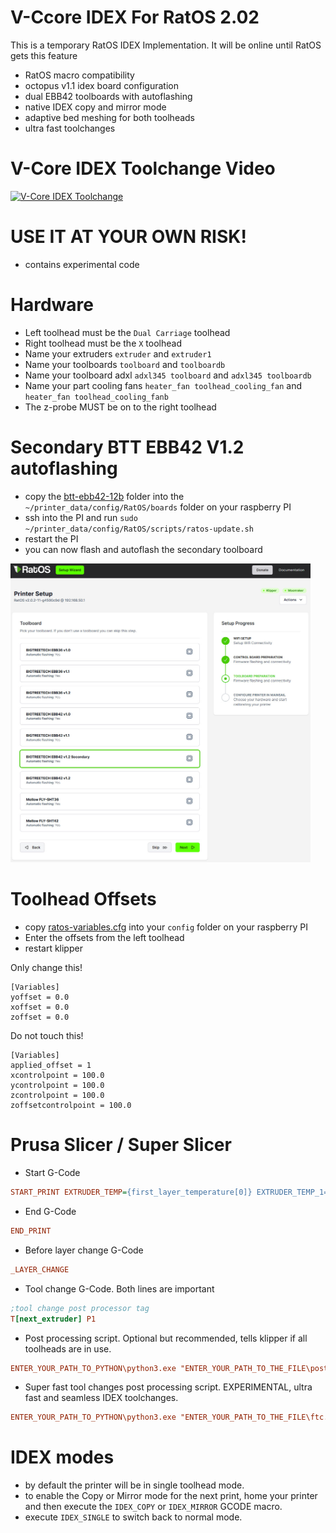 # V-Ccore IDEX For RatOS 2.02
This is a temporary RatOS IDEX Implementation. It will be online until RatOS gets this feature
- RatOS macro compatibility 
- octopus v1.1 idex board configuration 
- dual EBB42 toolboards with autoflashing
- native IDEX copy and mirror mode 
- adaptive bed meshing for both toolheads
- ultra fast toolchanges

# V-Core IDEX Toolchange Video
[![V-Core IDEX Toolchange](https://img.youtube.com/vi/lKBVmPfxjEk/maxresdefault.jpg)](https://youtu.be/lKBVmPfxjEk)

# USE IT AT YOUR OWN RISK!
- contains experimental code

# Hardware
- Left toolhead must be the ```Dual Carriage``` toolhead
- Right toolhead must be the ```X``` toolhead
- Name your extruders ```extruder``` and ```extruder1```
- Name your toolboards ```toolboard``` and ```toolboardb```
- Name your toolboard adxl ```adxl345 toolboard``` and ```adxl345 toolboardb```
- Name your part cooling fans ```heater_fan toolhead_cooling_fan``` and ```heater_fan toolhead_cooling_fanb```
- The z-probe MUST be on to the right toolhead

# Secondary BTT EBB42 V1.2 autoflashing
- copy the [btt-ebb42-12b](/klipper_config/RatOS/boards) folder into the ```~/printer_data/config/RatOS/boards``` folder on your raspberry PI
- ssh into the PI and run `sudo ~/printer_data/config/RatOS/scripts/ratos-update.sh`
- restart the PI
- you can now flash and autoflash the secondary toolboard

<img src="gfx/ebb42_autoflash.jpg" alt="" width="480"/>

# Toolhead Offsets
- copy [ratos-variables.cfg](/klipper_config/ratos-variables.cfg) into your ```config``` folder on your raspberry PI
- Enter the offsets from the left toolhead
- restart klipper

Only change this!
```
[Variables]
yoffset = 0.0
xoffset = 0.0
zoffset = 0.0
```

Do not touch this!
```
[Variables]
applied_offset = 1
xcontrolpoint = 100.0
ycontrolpoint = 100.0
zcontrolpoint = 100.0
zoffsetcontrolpoint = 100.0
```

# Prusa Slicer / Super Slicer

- Start G-Code
```ini
START_PRINT EXTRUDER_TEMP={first_layer_temperature[0]} EXTRUDER_TEMP_1={first_layer_temperature[1]} EXTRUDER_OTHER_LAYER_TEMP={temperature[0]} EXTRUDER_OTHER_LAYER_TEMP_1={temperature[1]} BED_TEMP=[first_layer_bed_temperature] X0={first_layer_print_min[0]} Y0={first_layer_print_min[1]} X1={first_layer_print_max[0]} Y1={first_layer_print_max[1]} INITIAL_TOOL={initial_tool}
```

- End G-Code
```ini
END_PRINT
```

- Before layer change G-Code
```ini
_LAYER_CHANGE
```

- Tool change G-Code. 
Both lines are important
```ini
;tool change post processor tag
T[next_extruder] P1
```

- Post processing script. 
Optional but recommended, tells klipper if all toolheads are in use.
```ini
ENTER_YOUR_PATH_TO_PYTHON\python3.exe "ENTER_YOUR_PATH_TO_THE_FILE\postprocessor.py"
```

- Super fast tool changes post processing script. 
EXPERIMENTAL, ultra fast and seamless IDEX toolchanges. 
```ini
ENTER_YOUR_PATH_TO_PYTHON\python3.exe "ENTER_YOUR_PATH_TO_THE_FILE\ftc.py"
```

# IDEX modes
- by default the printer will be in single toolhead mode.
- to enable the Copy or Mirror mode for the next print, home your printer and then execute the ```IDEX_COPY``` or ```IDEX_MIRROR``` GCODE macro.
- execute ```IDEX_SINGLE``` to switch back to normal mode.